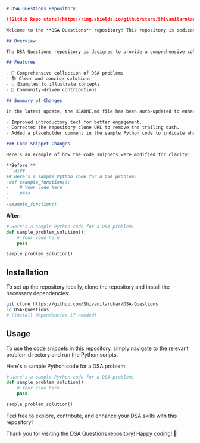 ```markdown
# DSA Questions Repository

![GitHub Repo stars](https://img.shields.io/github/stars/Shivanilarokar/DSA-Questions-) ![GitHub forks](https://img.shields.io/github/forks/Shivanilarokar/DSA-Questions-) ![GitHub issues](https://img.shields.io/github/issues/Shivanilarokar/DSA-Questions-)

Welcome to the **DSA Questions** repository! This repository is dedicated to providing solutions and resources for various Data Structures and Algorithms (DSA) problems. Our goal is to help developers improve their problem-solving skills and understanding of DSA concepts.

## Overview

The DSA Questions repository is designed to provide a comprehensive collection of Data Structures and Algorithms (DSA) problems along with clear solutions to enhance your coding skills.

## Features

- 🌟 Comprehensive collection of DSA problems
- 📚 Clear and concise solutions
- 💡 Examples to illustrate concepts
- 🤝 Community-driven contributions

## Summary of Changes

In the latest update, the README.md file has been auto-updated to enhance clarity and usability. Here are the key changes made:

- Improved introductory text for better engagement.
- Corrected the repository clone URL to remove the trailing dash.
- Added a placeholder comment in the sample Python code to indicate where users should place their solutions.

### Code Snippet Changes

Here's an example of how the code snippets were modified for clarity:

**Before:**
```diff
+# Here's a sample Python code for a DSA problem:
-def example_function():
-    # Your code here
-    pass
-
-example_function()
```

**After:**
```python
# Here's a sample Python code for a DSA problem:
def sample_problem_solution():
    # Your code here
    pass

sample_problem_solution()
```

## Installation

To set up the repository locally, clone the repository and install the necessary dependencies:

```bash
git clone https://github.com/Shivanilarokar/DSA-Questions
cd DSA-Questions
# (Install dependencies if needed)
```

## Usage

To use the code snippets in this repository, simply navigate to the relevant problem directory and run the Python scripts.

Here's a sample Python code for a DSA problem:
```python
# Here's a sample Python code for a DSA problem:
def sample_problem_solution():
    # Your code here
    pass

sample_problem_solution()
```

Feel free to explore, contribute, and enhance your DSA skills with this repository!

Thank you for visiting the DSA Questions repository! Happy coding! 🚀
```